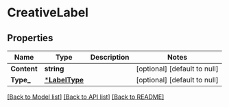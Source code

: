 # CreativeLabel

## Properties
Name | Type | Description | Notes
------------ | ------------- | ------------- | -------------
**Content** | **string** |  | [optional] [default to null]
**Type_** | [***LabelType**](LabelType.md) |  | [optional] [default to null]

[[Back to Model list]](../README.md#documentation-for-models) [[Back to API list]](../README.md#documentation-for-api-endpoints) [[Back to README]](../README.md)


